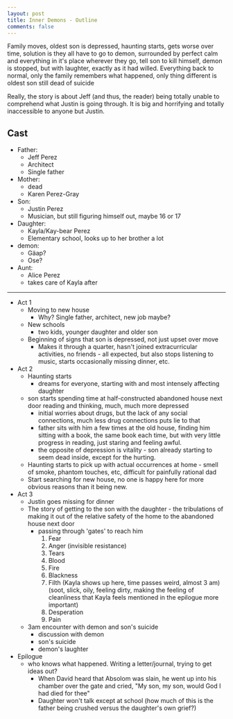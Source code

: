 ```yaml
---
layout: post
title: Inner Demons - Outline
comments: false
---
```


Family moves, oldest son is depressed, haunting starts, gets worse over time, solution is they all have to go to demon, surrounded by perfect calm and everything in it's place wherever they go, tell son to kill himself, demon is stopped, but with laughter, exactly as it had willed. Everything back to normal, only the family remembers what happened, only thing different is oldest son still dead of suicide

Really, the story is about Jeff (and thus, the reader) being totally unable to comprehend what Justin is going through.  It is big and horrifying and totally inaccessible to anyone but Justin.

## Cast
* Father:
    * Jeff Perez
    * Architect
    * Single father
* Mother:
     * dead
     * Karen Perez-Gray
* Son:
    * Justin Perez
    * Musician, but still figuring himself out, maybe 16 or 17
* Daughter:
    * Kayla/Kay-bear Perez
    * Elementary school, looks up to her brother a lot
* demon:
    * G&auml;ap?
    * Ose?
* Aunt:
    * Alice Perez
    * takes care of Kayla after

-----

* Act 1
    * Moving to new house
        * Why? Single father, architect, new job maybe?
    * New schools
        * two kids, younger daughter and older son
    * Beginning of signs that son is depressed, not just upset over move
        * Makes it through a quarter, hasn't joined extracurricular activities, no friends - all expected, but also stops listening to music, starts occasionally missing dinner, etc.
* Act 2
    * Haunting starts
        * dreams for everyone, starting with and most intensely affecting daughter
    * son starts spending time at half-constructed abandoned house next door reading and thinking, much, much more depressed
        * initial worries about drugs, but the lack of any social connections, much less drug connections puts lie to that
        * father sits with him a few times at the old house, finding him sitting with a book, the same book each time, but with very little progress in reading, just staring and feeling awful.
        * the opposite of depression is vitality - son already starting to seem dead inside, except for the hurting.
    * Haunting starts to pick up with actual occurrences at home - smell of smoke, phantom touches, etc, difficult for painfully rational dad
    * Start searching for new house, no one is happy here for more obvious reasons than it being new.
* Act 3
    * Justin goes missing for dinner
    * The story of getting to the son with the daughter - the tribulations of making it out of the relative safety of the home to the abandoned house next door
        * passing through 'gates' to reach him
            1. Fear
            2. Anger (invisible resistance)
            3. Tears
            4. Blood
            5. Fire
            6. Blackness
            7. Filth (Kayla shows up here, time passes weird, almost 3 am) (soot, slick, oily, feeling dirty, making the feeling of cleanliness that Kayla feels mentioned in the epilogue more important)
            8. Desperation
            9. Pain
    * 3am encounter with demon and son's suicide
        * discussion with demon
        * son's suicide
        * demon's laughter
* Epilogue
    * who knows what happened.  Writing a letter/journal, trying to get ideas out?
        * When David heard that Absolom was slain, he went up into his chamber over the gate and cried, "My son, my son, would God I had died for thee"
        * Daughter won't talk except at school (how much of this is the father being crushed versus the daughter's own grief?)
